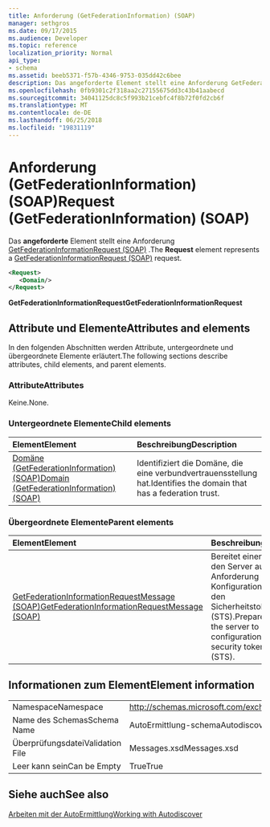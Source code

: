 ```yaml
---
title: Anforderung (GetFederationInformation) (SOAP)
manager: sethgros
ms.date: 09/17/2015
ms.audience: Developer
ms.topic: reference
localization_priority: Normal
api_type:
- schema
ms.assetid: beeb5371-f57b-4346-9753-035dd42c6bee
description: Das angeforderte Element stellt eine Anforderung GetFederationInformationRequest (SOAP).
ms.openlocfilehash: 0fb9301c2f318aa2c27155675dd3c43b41aabecd
ms.sourcegitcommit: 34041125dc8c5f993b21cebfc4f8b72f0fd2cb6f
ms.translationtype: MT
ms.contentlocale: de-DE
ms.lasthandoff: 06/25/2018
ms.locfileid: "19831119"
---
```

# <a name="request-getfederationinformation-soap"></a><span data-ttu-id="d9f4e-103">Anforderung (GetFederationInformation) (SOAP)</span><span class="sxs-lookup"><span data-stu-id="d9f4e-103">Request (GetFederationInformation) (SOAP)</span></span>

<span data-ttu-id="d9f4e-104">Das **angeforderte** Element stellt eine Anforderung [GetFederationInformationRequest (SOAP)](getfederationinformationrequest-soap.md) .</span><span class="sxs-lookup"><span data-stu-id="d9f4e-104">The **Request** element represents a [GetFederationInformationRequest (SOAP)](getfederationinformationrequest-soap.md) request.</span></span> 
  
```XML
<Request>
   <Domain/>
</Request>
```

 <span data-ttu-id="d9f4e-105">**GetFederationInformationRequest**</span><span class="sxs-lookup"><span data-stu-id="d9f4e-105">**GetFederationInformationRequest**</span></span>
## <a name="attributes-and-elements"></a><span data-ttu-id="d9f4e-106">Attribute und Elemente</span><span class="sxs-lookup"><span data-stu-id="d9f4e-106">Attributes and elements</span></span>

<span data-ttu-id="d9f4e-107">In den folgenden Abschnitten werden Attribute, untergeordnete und übergeordnete Elemente erläutert.</span><span class="sxs-lookup"><span data-stu-id="d9f4e-107">The following sections describe attributes, child elements, and parent elements.</span></span>
  
### <a name="attributes"></a><span data-ttu-id="d9f4e-108">Attribute</span><span class="sxs-lookup"><span data-stu-id="d9f4e-108">Attributes</span></span>

<span data-ttu-id="d9f4e-109">Keine.</span><span class="sxs-lookup"><span data-stu-id="d9f4e-109">None.</span></span>
  
### <a name="child-elements"></a><span data-ttu-id="d9f4e-110">Untergeordnete Elemente</span><span class="sxs-lookup"><span data-stu-id="d9f4e-110">Child elements</span></span>

|<span data-ttu-id="d9f4e-111">**Element**</span><span class="sxs-lookup"><span data-stu-id="d9f4e-111">**Element**</span></span>|<span data-ttu-id="d9f4e-112">**Beschreibung**</span><span class="sxs-lookup"><span data-stu-id="d9f4e-112">**Description**</span></span>|
|:-----|:-----|
|[<span data-ttu-id="d9f4e-113">Domäne (GetFederationInformation) (SOAP)</span><span class="sxs-lookup"><span data-stu-id="d9f4e-113">Domain (GetFederationInformation) (SOAP)</span></span>](domain-getfederationinformationsoap.md) <br/> |<span data-ttu-id="d9f4e-114">Identifiziert die Domäne, die eine verbundvertrauensstellung hat.</span><span class="sxs-lookup"><span data-stu-id="d9f4e-114">Identifies the domain that has a federation trust.</span></span>  <br/> |
   
### <a name="parent-elements"></a><span data-ttu-id="d9f4e-115">Übergeordnete Elemente</span><span class="sxs-lookup"><span data-stu-id="d9f4e-115">Parent elements</span></span>

|<span data-ttu-id="d9f4e-116">**Element**</span><span class="sxs-lookup"><span data-stu-id="d9f4e-116">**Element**</span></span>|<span data-ttu-id="d9f4e-117">**Beschreibung**</span><span class="sxs-lookup"><span data-stu-id="d9f4e-117">**Description**</span></span>|
|:-----|:-----|
|[<span data-ttu-id="d9f4e-118">GetFederationInformationRequestMessage (SOAP)</span><span class="sxs-lookup"><span data-stu-id="d9f4e-118">GetFederationInformationRequestMessage (SOAP)</span></span>](getfederationinformationrequestmessage-soap.md) <br/> |<span data-ttu-id="d9f4e-119">Bereitet einen Aufruf an den Server auf Anforderung Konfigurationsdaten für den Sicherheitstokendienst (STS).</span><span class="sxs-lookup"><span data-stu-id="d9f4e-119">Prepares a call to the server to request configuration data for the security token service (STS).</span></span>  <br/> |
   
## <a name="element-information"></a><span data-ttu-id="d9f4e-120">Informationen zum Element</span><span class="sxs-lookup"><span data-stu-id="d9f4e-120">Element information</span></span>

|||
|:-----|:-----|
|<span data-ttu-id="d9f4e-121">Namespace</span><span class="sxs-lookup"><span data-stu-id="d9f4e-121">Namespace</span></span>  <br/> |http://schemas.microsoft.com/exchange/2010/Autodiscover  <br/> |
|<span data-ttu-id="d9f4e-122">Name des Schemas</span><span class="sxs-lookup"><span data-stu-id="d9f4e-122">Schema Name</span></span>  <br/> |<span data-ttu-id="d9f4e-123">AutoErmittlung-schema</span><span class="sxs-lookup"><span data-stu-id="d9f4e-123">Autodiscover schema</span></span>  <br/> |
|<span data-ttu-id="d9f4e-124">Überprüfungsdatei</span><span class="sxs-lookup"><span data-stu-id="d9f4e-124">Validation File</span></span>  <br/> |<span data-ttu-id="d9f4e-125">Messages.xsd</span><span class="sxs-lookup"><span data-stu-id="d9f4e-125">Messages.xsd</span></span>  <br/> |
|<span data-ttu-id="d9f4e-126">Leer kann sein</span><span class="sxs-lookup"><span data-stu-id="d9f4e-126">Can be Empty</span></span>  <br/> |<span data-ttu-id="d9f4e-127">True</span><span class="sxs-lookup"><span data-stu-id="d9f4e-127">True</span></span>  <br/> |
   
## <a name="see-also"></a><span data-ttu-id="d9f4e-128">Siehe auch</span><span class="sxs-lookup"><span data-stu-id="d9f4e-128">See also</span></span>



[<span data-ttu-id="d9f4e-129">Arbeiten mit der AutoErmittlung</span><span class="sxs-lookup"><span data-stu-id="d9f4e-129">Working with Autodiscover</span></span>](http://msdn.microsoft.com/library/39726b67-2eb2-451b-9307-cfd0b518b55c%28Office.15%29.aspx)

